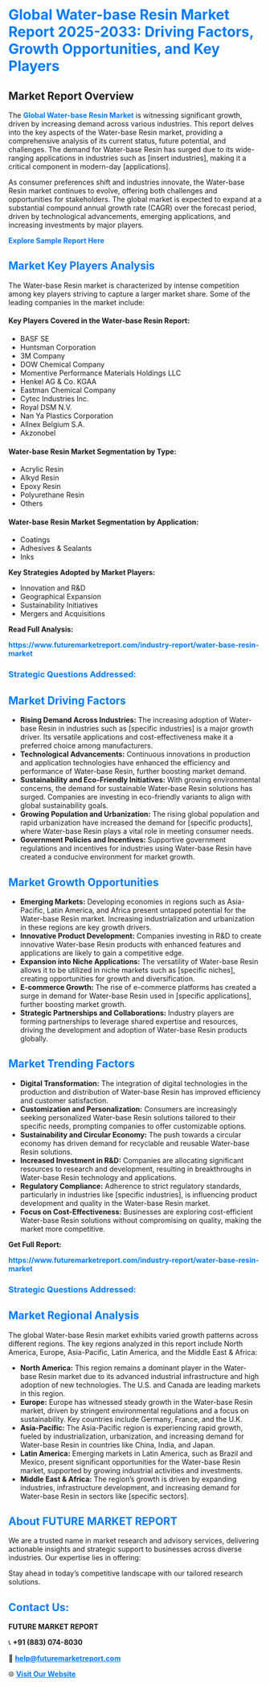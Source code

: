 <h1 style="color: #007BFF;">Global Water-base Resin Market Report 2025-2033: Driving Factors, Growth Opportunities, and Key Players</h1>

<section id="overview">
<h2>Market Report Overview</h2>
<p>The <a href="https://www.futuremarketreport.com/industry-report/water-base-resin-market" style="color: #007BFF; text-decoration: none;"><strong>Global Water-base Resin Market</strong></a> is witnessing significant growth, driven by increasing demand across various industries. This report delves into the key aspects of the Water-base Resin market, providing a comprehensive analysis of its current status, future potential, and challenges. The demand for Water-base Resin has surged due to its wide-ranging applications in industries such as [insert industries], making it a critical component in modern-day [applications].</p>
<p>As consumer preferences shift and industries innovate, the Water-base Resin market continues to evolve, offering both challenges and opportunities for stakeholders. The global market is expected to expand at a substantial compound annual growth rate (CAGR) over the forecast period, driven by technological advancements, emerging applications, and increasing investments by major players.</p>
</section>

<section id="overview">
<p><a href="https://www.futuremarketreport.com/request-sample/reportId=114948" style="color: #007BFF; text-decoration: none;"><strong>Explore Sample Report Here</strong></a></p>
</section>

<section id="key-players">
<h2 style="color: #007BFF;">Market Key Players Analysis</h2>
<p>The Water-base Resin market is characterized by intense competition among key players striving to capture a larger market share. Some of the leading companies in the market include:</p>
<h4>Key Players Covered in the Water-base Resin Report:</h4>
<ul><li>BASF SE</li><li>Huntsman Corporation</li><li>3M Company</li><li>DOW Chemical Company</li><li>Momentive Performance Materials Holdings LLC</li><li>Henkel AG &amp; Co. KGAA</li><li>Eastman Chemical Company</li><li>Cytec Industries Inc.</li><li>Royal DSM N.V.</li><li>Nan Ya Plastics Corporation</li><li>Allnex Belgium S.A.</li><li>Akzonobel</li></ul>
<h4>Water-base Resin Market Segmentation by Type:</h4>
<ul><li>Acrylic Resin</li><li>Alkyd Resin</li><li>Epoxy Resin</li><li>Polyurethane Resin</li><li>Others</li></ul>

<h4>Water-base Resin Market Segmentation by Application:</h4>
<ul><li>Coatings</li><li>Adhesives &amp; Sealants</li><li>Inks</li></ul>
<p><strong>Key Strategies Adopted by Market Players:</strong></p>
<ul>
<li>Innovation and R&D</li>
<li>Geographical Expansion</li>
<li>Sustainability Initiatives</li>
<li>Mergers and Acquisitions</li>
</ul>
</section>

<section>
<p><strong>Read Full Analysis: </strong></p><a href="https://www.futuremarketreport.com/industry-report/water-base-resin-market" style="color: #007BFF; text-decoration: none;"><strong>https://www.futuremarketreport.com/industry-report/water-base-resin-market</strong></a>
<h3 style="color: #007BFF;">Strategic Questions Addressed:</h3>
</section>

<section id="driving-factors">
<h2 style="color: #007BFF;">Market Driving Factors</h2>
<ul>
<li><strong>Rising Demand Across Industries:</strong> The increasing adoption of Water-base Resin in industries such as [specific industries] is a major growth driver. Its versatile applications and cost-effectiveness make it a preferred choice among manufacturers.</li>
<li><strong>Technological Advancements:</strong> Continuous innovations in production and application technologies have enhanced the efficiency and performance of Water-base Resin, further boosting market demand.</li>
<li><strong>Sustainability and Eco-Friendly Initiatives:</strong> With growing environmental concerns, the demand for sustainable Water-base Resin solutions has surged. Companies are investing in eco-friendly variants to align with global sustainability goals.</li>
<li><strong>Growing Population and Urbanization:</strong> The rising global population and rapid urbanization have increased the demand for [specific products], where Water-base Resin plays a vital role in meeting consumer needs.</li>
<li><strong>Government Policies and Incentives:</strong> Supportive government regulations and incentives for industries using Water-base Resin have created a conducive environment for market growth.</li>
</ul>
</section>

<section id="growth-opportunities">
<h2 style="color: #007BFF;">Market Growth Opportunities</h2>
<ul>
<li><strong>Emerging Markets:</strong> Developing economies in regions such as Asia-Pacific, Latin America, and Africa present untapped potential for the Water-base Resin market. Increasing industrialization and urbanization in these regions are key growth drivers.</li>
<li><strong>Innovative Product Development:</strong> Companies investing in R&D to create innovative Water-base Resin products with enhanced features and applications are likely to gain a competitive edge.</li>
<li><strong>Expansion into Niche Applications:</strong> The versatility of Water-base Resin allows it to be utilized in niche markets such as [specific niches], creating opportunities for growth and diversification.</li>
<li><strong>E-commerce Growth:</strong> The rise of e-commerce platforms has created a surge in demand for Water-base Resin used in [specific applications], further boosting market growth.</li>
<li><strong>Strategic Partnerships and Collaborations:</strong> Industry players are forming partnerships to leverage shared expertise and resources, driving the development and adoption of Water-base Resin products globally.</li>
</ul>
</section>

<section id="trending-factors">
<h2 style="color: #007BFF;">Market Trending Factors</h2>
<ul>
<li><strong>Digital Transformation:</strong> The integration of digital technologies in the production and distribution of Water-base Resin has improved efficiency and customer satisfaction.</li>
<li><strong>Customization and Personalization:</strong> Consumers are increasingly seeking personalized Water-base Resin solutions tailored to their specific needs, prompting companies to offer customizable options.</li>
<li><strong>Sustainability and Circular Economy:</strong> The push towards a circular economy has driven demand for recyclable and reusable Water-base Resin solutions.</li>
<li><strong>Increased Investment in R&D:</strong> Companies are allocating significant resources to research and development, resulting in breakthroughs in Water-base Resin technology and applications.</li>
<li><strong>Regulatory Compliance:</strong> Adherence to strict regulatory standards, particularly in industries like [specific industries], is influencing product development and quality in the Water-base Resin market.</li>
<li><strong>Focus on Cost-Effectiveness:</strong> Businesses are exploring cost-efficient Water-base Resin solutions without compromising on quality, making the market more competitive.</li>
</ul>
</section>

<section>
<p><strong>Get Full Report: </strong></p><a href="https://www.futuremarketreport.com/industry-report/water-base-resin-market" style="color: #007BFF; text-decoration: none;"><strong>https://www.futuremarketreport.com/industry-report/water-base-resin-market</strong></a>
<h3 style="color: #007BFF;">Strategic Questions Addressed:</h3>
</section>


<section id="regional-analysis">
<h2 style="color: #007BFF;">Market Regional Analysis</h2>
<p>The global Water-base Resin market exhibits varied growth patterns across different regions. The key regions analyzed in this report include North America, Europe, Asia-Pacific, Latin America, and the Middle East & Africa:</p>
<ul>
<li><strong>North America:</strong> This region remains a dominant player in the Water-base Resin market due to its advanced industrial infrastructure and high adoption of new technologies. The U.S. and Canada are leading markets in this region.</li>
<li><strong>Europe:</strong> Europe has witnessed steady growth in the Water-base Resin market, driven by stringent environmental regulations and a focus on sustainability. Key countries include Germany, France, and the U.K.</li>
<li><strong>Asia-Pacific:</strong> The Asia-Pacific region is experiencing rapid growth, fueled by industrialization, urbanization, and increasing demand for Water-base Resin in countries like China, India, and Japan.</li>
<li><strong>Latin America:</strong> Emerging markets in Latin America, such as Brazil and Mexico, present significant opportunities for the Water-base Resin market, supported by growing industrial activities and investments.</li>
<li><strong>Middle East & Africa:</strong> The region’s growth is driven by expanding industries, infrastructure development, and increasing demand for Water-base Resin in sectors like [specific sectors].</li>
</ul>
</section>

<footer>
<h2 style="color: #007BFF;">About FUTURE MARKET REPORT</h2>
<p>We are a trusted name in market research and advisory services, delivering actionable insights and strategic support to businesses across diverse industries. Our expertise lies in offering:</p>

<p>Stay ahead in today’s competitive landscape with our tailored research solutions.</p>

<h2 style="color: #007BFF;">Contact Us:</h2>
<p><strong>FUTURE MARKET REPORT</strong></p>
<p>📞 <strong>+91 (883) 074-8030</strong></p>
<p>📧 <strong><a href="mailto:help@futuremarketreport.com" style="color: #007BFF;">help@futuremarketreport.com</a></strong></p>
<p>🌐 <strong><a href="https://www.futuremarketreport.com/" style="color: #007BFF;">Visit Our Website</a></strong></p>
</footer>